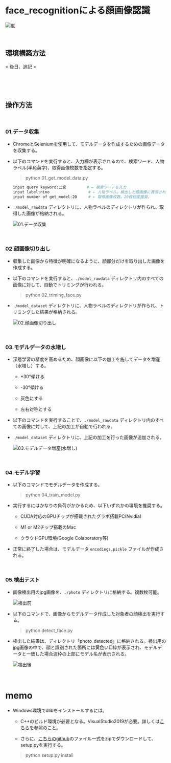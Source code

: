 # face_recognitionによる顔画像認識

![嵐](demo_arashi_detected.jpg)

<br>

## 環境構築方法

< 後日、追記 >

<br>
<br>
<br>

## 操作方法

<br>

### 01.データ収集

- ChromeとSeleniumを使用して、モデルデータを作成するための画像データを収集する。

- 以下のコマンドを実行すると、入力欄が表示されるので、検索ワード、人物ラベル(半角英字)、取得画像枚数を指定する。

  > python 01_get_model_data.py

  ```bash
  input query keyword:二宮         # ← 検索ワードを入力
  input label:nino                 # ← 人物ラベル。検出した顔画像に表示されます
  input number of get_model:20     # ← 取得画像枚数。20枚程度推奨。
  ```

- `./model_rawdata` ディレクトリに、人物ラベルのディレクトリが作られ、取得した画像が格納される。

  ![01.データ収集](./assets/img/01_get_model_data.png)

<br>

### 02.顔画像切り出し

- 収集した画像から特徴が明確になるように、顔部分だけを取り出した画像を作成する。

- 以下のコマンドを実行すると、`./model_rawdata` ディレクトリ内のすべての画像に対して、自動でトリミングが行われる。

  > python 02_triming_face.py

- `./model_dataset` ディレクトリに、人物ラベルのディレクトリが作られ、トリミングした結果が格納される。

  ![02.顔画像切り出し](./assets/img/02_triming_face.png)

<br>

### 03.モデルデータの水増し

- 深層学習の精度を高めるため、顔画像に以下の加工を施してデータを増産（水増し）する。

  - +30°傾ける

  - -30°傾ける 

  - 灰色にする

  - 左右対称とする

- 以下のコマンドを実行することで、`./model_rawdata` ディレクトリ内のすべての画像に対して、上記の加工が自動で行われる。

- `./model_dataset` ディレクトリに、上記の加工を行った画像が追加される。

  ![03.モデルデータ増産(水増し)](./assets/img/03_increase_face.png)

<br>

### 04.モデル学習

- 以下のコマンドでモデルデータを作成する。   

  > python 04_train_model.py

- 実行するにはかなりの負荷がかかるため、以下いずれかの環境を推奨する。

  - CUDA対応のGPUチップが搭載されたグラボ搭載PC(Nvidia)

  - M1 or M2チップ搭載のMac

  - クラウドGPU環境(Google Colaboratory等)

- 正常に終了した場合は、モデルデータ `encodings.pickle` ファイルが作成される。

<br>

### 05.検出テスト

- 画像検出用のjpg画像を、`./photo` ディレクトリに格納する。複数枚可能。

  ![検出前](./assets/img/05_demo_arashi.jpg)

- 以下のコマンドで、画像からモデルデータ作成した対象者の顔検出を実行する。

  > python detect_face.py

- 検出した結果は、ディレクトリ「photo_detected」に格納される。検出用のjpg画像の中で、顔と識別された箇所には黄色い□枠が表示され、モデルデータと一致した場合波枠の上部にモデル名が表示される。

  ![検出後](./assets/img/05_demo_arashi_detected.jpg)

<br>

# memo
- Windows環境でdlibをインストールするには。

  - C++のビルド環境が必要となる。VisualStudio2019が必要。詳しくは[こちら](https://qiita.com/taungyeon/items/0afa3a5580c7521d54d1)を参照のこと。

  - さらに、[こちらのgithub](https://github.com/davisking/dlib)のファイル一式をzipでダウンロードして、setup.pyを実行する。

  > python setup.py install
